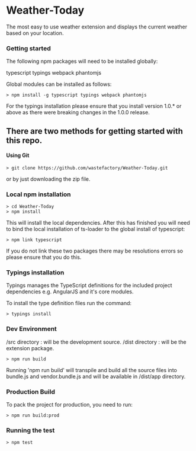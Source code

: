 # Weather-Today
The most easy to use weather extension and displays the current weather based on your location.

### Getting started

The following npm packages will need to be installed globally:

typescript
typings
webpack
phantomjs

Global modules can be installed as follows:

```
> npm install -g typescript typings webpack phantomjs
```

For the typings installation please ensure that you install version 1.0.* or above as there were breaking changes in the 1.0.0 release.

## There are two methods for getting started with this repo.

#### Using Git

```
> git clone https://github.com/wastefactory/Weather-Today.git
```

or by just downloading the zip file.

### Local npm installation

```
> cd Weather-Today
> npm install
```

This will install the local dependencies.
After this has finished you will need to bind the local installation of ts-loader to the global install of typescript:

```
> npm link typescript
```

If you do not link these two packages there may be resolutions errors so please ensure that you do this.

### Typings installation
Typings manages the TypeScript definitions for the included project dependencies e.g. AngularJS and it's core modules.

To install the type definition files run the command:

```
> typings install
```

### Dev Environment 
/src directory : will be the development source.
/dist directory : will be the extension package.

```
> npm run build
```

Running 'npm run build' will transpile and build all the source files into bundle.js and vendor.bundle.js and will be available in /dist/app directory.

### Production Build
To pack the project for production, you need to run:

```
> npm run build:prod
```

### Running the test

```
> npm test
```
